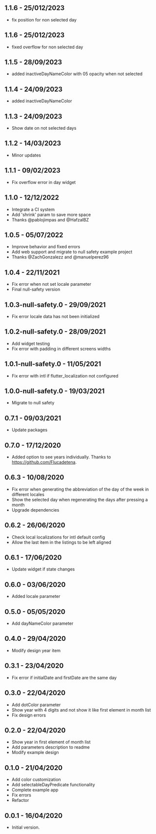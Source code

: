 ## 1.1.6 - 25/012/2023

* fix position for non selected day

## 1.1.6 - 25/012/2023

* fixed overflow for non selected day

## 1.1.5 - 28/09/2023

* added inactiveDayNameColor with 05 opacity when not selected
## 1.1.4 - 24/09/2023

* added inactiveDayNameColor

## 1.1.3 - 24/09/2023

* Show date on not selected days
## 1.1.2 - 14/03/2023

* Minor updates

## 1.1.1 - 09/02/2023

* Fix overflow error in day widget

## 1.1.0 - 12/12/2022

* Integrate a CI system
* Add 'shrink' param to save more space
* Thanks @pablojimpas and @HafzalBZ

## 1.0.5 - 05/07/2022

* Improve behavior and fixed errors
* Add web support and migrate to null safety example project
* Thanks @ZachGonzalezz and @manuelperez96

## 1.0.4 - 22/11/2021

* Fix error when not set locale parameter
* Final null-safety version

## 1.0.3-null-safety.0 - 29/09/2021

* Fix error locale data has not been initialized

## 1.0.2-null-safety.0 - 28/09/2021

* Add widget testing
* Fix error with padding in different screens widths

## 1.0.1-null-safety.0 - 11/05/2021

* Fix error with intl if flutter_localization not configured

## 1.0.0-null-safety.0 - 19/03/2021

* Migrate to null safety

## 0.7.1 - 09/03/2021

* Update packages

## 0.7.0 - 17/12/2020

* Added option to see years individually. Thanks to https://github.com/Flucadetena.

## 0.6.3 - 10/08/2020

* Fix error when generating the abbreviation of the day of the week in different locales
* Show the selected day when regenerating the days after pressing a month
* Upgrade dependencies

## 0.6.2 - 26/06/2020

* Check local localizations for intl default config
* Allow the last item in the listings to be left aligned

## 0.6.1 - 17/06/2020

* Update widget if state changes

## 0.6.0 - 03/06/2020

* Added locale parameter

## 0.5.0 - 05/05/2020

* Add dayNameColor parameter

## 0.4.0 - 29/04/2020

* Modify design year item

## 0.3.1 - 23/04/2020

* Fix error if initialDate and firstDate are the same day

## 0.3.0 - 22/04/2020

* Add dotColor parameter
* Show year with 4 digits and not show it like first element in month list
* Fix design errors

## 0.2.0 - 22/04/2020

* Show year in first element of month list
* Add parameters description to readme
* Modify example design

## 0.1.0 - 21/04/2020

* Add color customization
* Add selectableDayPredicate functionality
* Complete example app
* Fix errors
* Refactor

## 0.0.1 - 16/04/2020

* Initial version.
